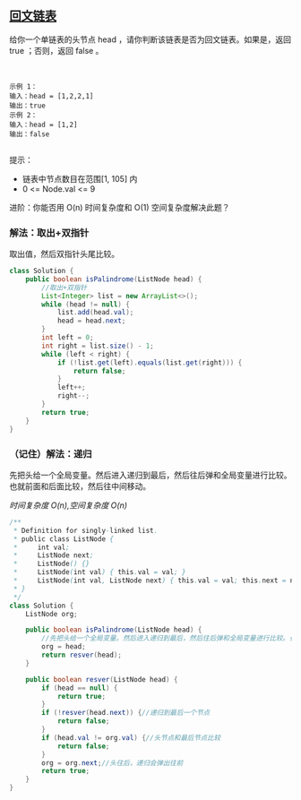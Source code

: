 ## [回文链表](https://leetcode.cn/problems/palindrome-linked-list/description/)
给你一个单链表的头节点 head ，请你判断该链表是否为回文链表。如果是，返回 true ；否则，返回 false 。

 
````
示例 1：
输入：head = [1,2,2,1]
输出：true
示例 2：
输入：head = [1,2]
输出：false
 
````
提示：
- 链表中节点数目在范围[1, 105] 内
- 0 <= Node.val <= 9
 

进阶：你能否用 O(n) 时间复杂度和 O(1) 空间复杂度解决此题？

### 解法：取出+双指针
取出值，然后双指针头尾比较。
````java
class Solution {
    public boolean isPalindrome(ListNode head) {
        //取出+双指针
        List<Integer> list = new ArrayList<>();
        while (head != null) {
            list.add(head.val);
            head = head.next;
        }
        int left = 0;
        int right = list.size() - 1;
        while (left < right) {
            if (!list.get(left).equals(list.get(right))) {
                return false;
            }
            left++;
            right--;
        }
        return true;
    }
}
````

### （记住）解法：递归
先把头给一个全局变量。然后进入递归到最后，然后往后弹和全局变量进行比较。也就前面和后面比较，然后往中间移动。

*时间复杂度 O(n),空间复杂度 O(n)*
````java
/**
 * Definition for singly-linked list.
 * public class ListNode {
 *     int val;
 *     ListNode next;
 *     ListNode() {}
 *     ListNode(int val) { this.val = val; }
 *     ListNode(int val, ListNode next) { this.val = val; this.next = next; }
 * }
 */
class Solution {
    ListNode org;

    public boolean isPalindrome(ListNode head) {
        //先把头给一个全局变量。然后进入递归到最后，然后往后弹和全局变量进行比较。也就前面和后面比较，然后往中间移动。
        org = head;
        return resver(head);
    }

    public boolean resver(ListNode head) {
        if (head == null) {
            return true;
        }
        if (!resver(head.next)) {//递归到最后一个节点
            return false;
        }
        if (head.val != org.val) {//头节点和最后节点比较
            return false;
        }
        org = org.next;//头往后，递归会弹出往前
        return true;
    }
}
````
